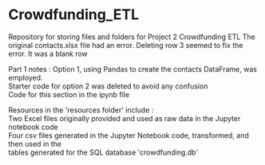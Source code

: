 # Crowdfunding_ETL                                 
Repository for storing files and folders for Project 2 Crowdfunding ETL
The original contacts.xlsx file had an error. Deleting row 3 seemed to fix the error. It was a blank row                         

Part 1 notes : Option 1, using Pandas to create the contacts DataFrame, was employed.                   
Starter code for option 2 was deleted to avoid any confusion                          
Code for this section in the ipynb file

Resources in the 'resources folder' include :                          
Two Excel files originally provided and used as raw data in the Jupyter notebook code                  
Four csv files generated in the Jupyter Notebook code, transformed, and then used in the                 
tables generated for the SQL database 'crowdfunding.db'                  


